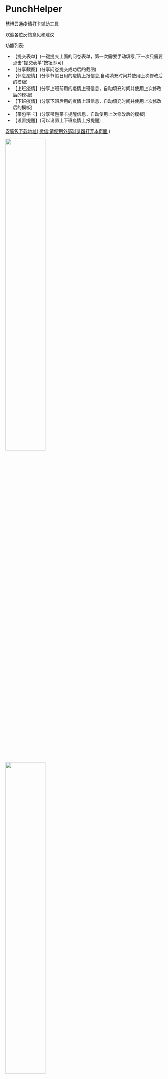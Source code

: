 # PunchHelper
慧博云通疫情打卡辅助工具

欢迎各位反馈意见和建议

功能列表:

- 【提交表单】(一键提交上面的问卷表单，第一次需要手动填写,下一次只需要点击"提交表单"按钮即可)
- 【分享截图】(分享问卷提交成功后的截图)
- 【休息疫情】(分享节假日用的疫情上报信息,自动填充时间并使用上次修改后的模板)
- 【上班疫情】(分享上班前用的疫情上班信息，自动填充时间并使用上次修改后的模板)
- 【下班疫情】(分享下班后用的疫情上班信息，自动填充时间并使用上次修改后的模板)
- 【带包带卡】(分享带包带卡提醒信息，自动使用上次修改后的模板)
- 【设置提醒】(可以设置上下班疫情上报提醒)

[安装包下载地址( 微信:请使用外部浏览器打开本页面 )](https://github.com/guangdeshishe/PunchHelper/releases/download/v1.0/PuncherHelper_v1.0_release_20200418-230759.apk)
 
<img src="PuncherHelper_main.jpg" width = 50% height = 50% />
<img src="PuncherHelper_1.jpg" width = 50% height = 50% />
<img src="PuncherHelper_2.jpg" width = 50% height = 50% />
<img src="PuncherHelper_3.jpg" width = 50% height = 50% />
<img src="PuncherHelper_4.jpg" width = 50% height = 50% />
<img src="PuncherHelper_5.jpg" width = 50% height = 50% />
<img src="PuncherHelper_6.jpg" width = 50% height = 50% />
